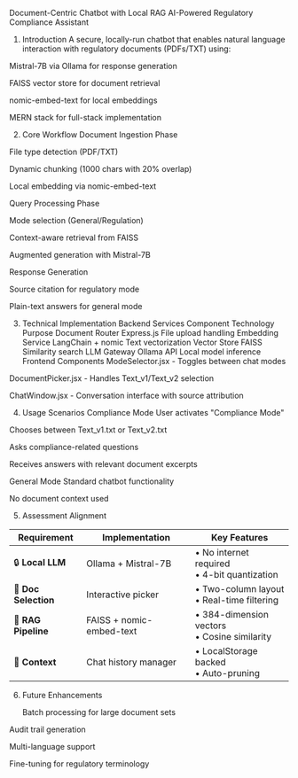 Document-Centric Chatbot with Local RAG
AI-Powered Regulatory Compliance Assistant

1. Introduction
   A secure, locally-run chatbot that enables natural language interaction with regulatory documents (PDFs/TXT) using:

Mistral-7B via Ollama for response generation

FAISS vector store for document retrieval

nomic-embed-text for local embeddings

MERN stack for full-stack implementation

2. Core Workflow
   Document Ingestion Phase

File type detection (PDF/TXT)

Dynamic chunking (1000 chars with 20% overlap)

Local embedding via nomic-embed-text

Query Processing Phase

Mode selection (General/Regulation)

Context-aware retrieval from FAISS

Augmented generation with Mistral-7B

Response Generation

Source citation for regulatory mode

Plain-text answers for general mode

3. Technical Implementation
   Backend Services
   Component Technology Purpose
   Document Router Express.js File upload handling
   Embedding Service LangChain + nomic Text vectorization
   Vector Store FAISS Similarity search
   LLM Gateway Ollama API Local model inference
   Frontend Components
   ModeSelector.jsx - Toggles between chat modes

DocumentPicker.jsx - Handles Text_v1/Text_v2 selection

ChatWindow.jsx - Conversation interface with source attribution

4. Usage Scenarios
   Compliance Mode
   User activates "Compliance Mode"

Chooses between Text_v1.txt or Text_v2.txt

Asks compliance-related questions

Receives answers with relevant document excerpts

General Mode
Standard chatbot functionality

No document context used

5. Assessment Alignment

| Requirement          | Implementation           | Key Features                                   |
| -------------------- | ------------------------ | ---------------------------------------------- |
| 🔒 **Local LLM**     | Ollama + Mistral-7B      | • No internet required<br>• 4-bit quantization |
| 📂 **Doc Selection** | Interactive picker       | • Two-column layout<br>• Real-time filtering   |
| 🧠 **RAG Pipeline**  | FAISS + nomic-embed-text | • 384-dimension vectors<br>• Cosine similarity |
| 💬 **Context**       | Chat history manager     | • LocalStorage backed<br>• Auto-pruning        |

6. Future Enhancements

   Batch processing for large document sets

Audit trail generation

Multi-language support

Fine-tuning for regulatory terminology
